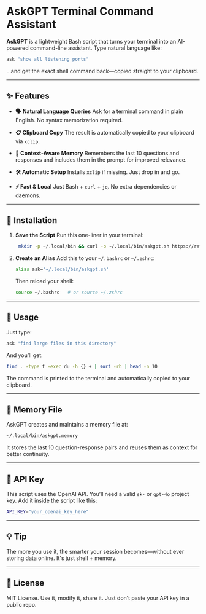 # AskGPT Terminal Command Assistant

**AskGPT** is a lightweight Bash script that turns your terminal into an AI-powered command-line assistant. Type natural language like:

```bash
ask "show all listening ports"
```

…and get the exact shell command back—copied straight to your clipboard.

---

## ✨ Features

* **🗣 Natural Language Queries**
  Ask for a terminal command in plain English. No syntax memorization required.

* **📋 Clipboard Copy**
  The result is automatically copied to your clipboard via `xclip`.

* **🧠 Context-Aware Memory**
  Remembers the last 10 questions and responses and includes them in the prompt for improved relevance.

* **🛠 Automatic Setup**
  Installs `xclip` if missing. Just drop in and go.

* **⚡ Fast & Local**
  Just Bash + `curl` + `jq`. No extra dependencies or daemons.

---

## 🚀 Installation

1. **Save the Script**
   Run this one-liner in your terminal:

   ```bash
    mkdir -p ~/.local/bin && curl -o ~/.local/bin/askgpt.sh https://raw.githubusercontent.com/fifthseason-ai/AskGPT-Terminal-Command-Assistant/main/askgpt.sh && chmod +x ~/.local/bin/askgpt.sh
   ```

2. **Create an Alias**
   Add this to your `~/.bashrc` or `~/.zshrc`:

   ```bash
   alias ask='~/.local/bin/askgpt.sh'
   ```

   Then reload your shell:

   ```bash
   source ~/.bashrc   # or source ~/.zshrc
   ```

---

## 🧪 Usage

Just type:

```bash
ask "find large files in this directory"
```

And you’ll get:

```bash
find . -type f -exec du -h {} + | sort -rh | head -n 10
```

The command is printed to the terminal and automatically copied to your clipboard.

---

## 📁 Memory File

AskGPT creates and maintains a memory file at:

```bash
~/.local/bin/askgpt.memory
```

It stores the last 10 question-response pairs and reuses them as context for better continuity.

---

## 🔐 API Key

This script uses the OpenAI API. You’ll need a valid `sk-` or `gpt-4o` project key. Add it inside the script like this:

```bash
API_KEY="your_openai_key_here"
```

---

## 💡 Tip

The more you use it, the smarter your session becomes—without ever storing data online. It's just shell + memory.

---

## 📜 License

MIT License. Use it, modify it, share it. Just don’t paste your API key in a public repo.
